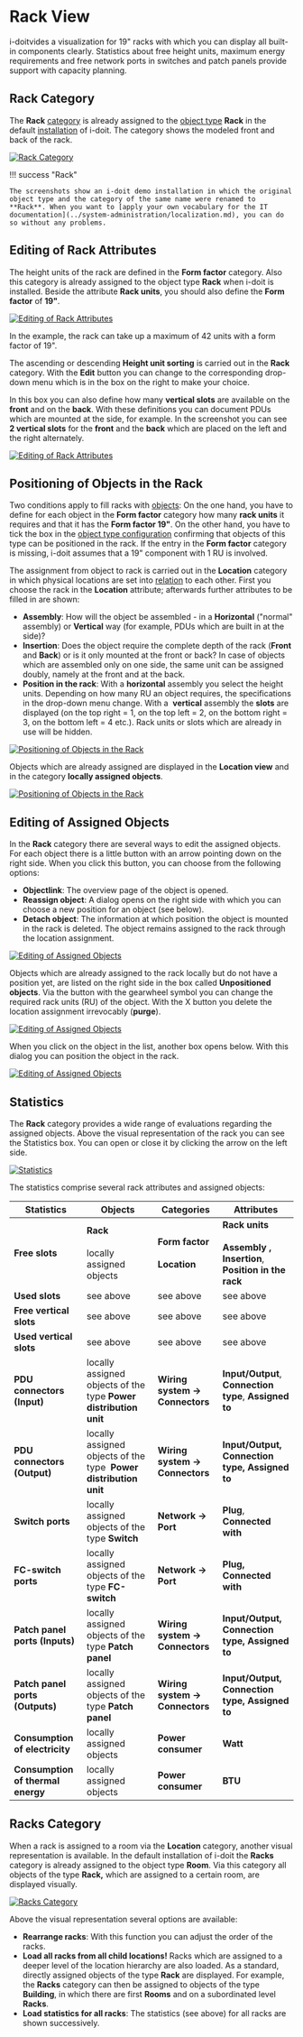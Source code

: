 # Rack View

i-doitvides a visualization for 19" racks with which you can display all built-in components clearly. Statistics about free height units, maximum energy requirements and free network ports in switches and patch panels provide support with capacity planning.

Rack Category
-------------

The **Rack** [category](../basics/structure-of-the-it-documentation.md) is already assigned to the [object type](../basics/structure-of-the-it-documentation.md) **Rack** in the default [installation](../installation/index.md) of i-doit. The category shows the modeled front and back of the rack.

[![Rack Category](../assets/images/en/evaluation/rack-view/1-rv.png)](../assets/images/en/evaluation/rack-view/1-rv.png)

!!! success "Rack"

    The screenshots show an i-doit demo installation in which the original object type and the category of the same name were renamed to **Rack**. When you want to [apply your own vocabulary for the IT documentation](../system-administration/localization.md), you can do so without any problems.

Editing of Rack Attributes
--------------------------

The height units of the rack are defined in the **Form factor** category. Also this category is already assigned to the object type **Rack** when i-doit is installed. Beside the attribute **Rack units**, you should also define the **Form factor** of **19"**.

[![Editing of Rack Attributes](../assets/images/en/evaluation/rack-view/2-rv.png)](../assets/images/en/evaluation/rack-view/2-rv.png)

In the example, the rack can take up a maximum of 42 units with a form factor of 19".

The ascending or descending **Height unit sorting** is carried out in the **Rack** category. With the **Edit** button you can change to the corresponding drop-down menu which is in the box on the right to make your choice.

In this box you can also define how many **vertical slots** are available on the **front** and on the **back**. With these definitions you can document PDUs which are mounted at the side, for example. In the screenshot you can see **2 vertical slots** for the **front** and the **back** which are placed on the left and the right alternately.

[![Editing of Rack Attributes](../assets/images/en/evaluation/rack-view/3-rv.png)](../assets/images/en/evaluation/rack-view/3-rv.png)

Positioning of Objects in the Rack
----------------------------------

Two conditions apply to fill racks with [objects](../basics/structure-of-the-it-documentation.md): On the one hand, you have to define for each object in the **Form factor** category how many **rack units** it requires and that it has the **Form factor 19"**. On the other hand, you have to tick the box in the [object type configuration](../basics/assignment-of-categories-to-object-types.md) confirming that objects of this type can be positioned in the rack. If the entry in the **Form factor** category is missing, i-doit assumes that a 19" component with 1 RU is involved.

The assignment from object to rack is carried out in the **Location** category in which physical locations are set into [relation](../basics/object-relations.md) to each other. First you choose the rack in the **Location** attribute; afterwards further attributes to be filled in are shown:

*   **Assembly**: How will the object be assembled - in a **Horizontal** ("normal" assembly) or **Vertical** way (for example, PDUs which are built in at the side)?
*   **Insertion**: Does the object require the complete depth of the rack (**Front** and **Back**) or is it only mounted at the front or back? In case of objects which are assembled only on one side, the same unit can be assigned doubly, namely at the front and at the back.
*   **Position in the rack**: With a **horizontal** assembly you select the height units. Depending on how many RU an object requires, the specifications in the drop-down menu change. With a  **vertical** assembly the **slots** are displayed (on the top right = 1, on the top left = 2, on the bottom right = 3, on the bottom left = 4 etc.). Rack units or slots which are already in use will be hidden.

[![Positioning of Objects in the Rack](../assets/images/en/evaluation/rack-view/4-rv.png)](../assets/images/en/evaluation/rack-view/4-rv.png)

Objects which are already assigned are displayed in the **Location view** and in the category **locally assigned objects**.

[![Positioning of Objects in the Rack](../assets/images/en/evaluation/rack-view/5-rv.png)](../assets/images/en/evaluation/rack-view/5-rv.png)

Editing of Assigned Objects
---------------------------

In the **Rack** category there are several ways to edit the assigned objects. For each object there is a little button with an arrow pointing down on the right side. When you click this button, you can choose from the following options:

*   **Objectlink**: The overview page of the object is opened.
*   **Reassign object**: A dialog opens on the right side with which you can choose a new position for an object (see below).
*   **Detach object**: The information at which position the object is mounted in the rack is deleted. The object remains assigned to the rack through the location assignment.

[![Editing of Assigned Objects](../assets/images/en/evaluation/rack-view/6-rv.png)](../assets/images/en/evaluation/rack-view/6-rv.png)

Objects which are already assigned to the rack locally but do not have a position yet, are listed on the right side in the box called **Unpositioned objects**. Via the button with the gearwheel symbol you can change the required rack units (RU) of the object. With the X button you delete the location assignment irrevocably (**purge**).

[![Editing of Assigned Objects](../assets/images/en/evaluation/rack-view/7-rv.png)](../assets/images/en/evaluation/rack-view/7-rv.png)

When you click on the object in the list, another box opens below. With this dialog you can position the object in the rack.

[![Editing of Assigned Objects](../assets/images/en/evaluation/rack-view/8-rv.png)](../assets/images/en/evaluation/rack-view/8-rv.png)

Statistics
----------

The **Rack** category provides a wide range of evaluations regarding the assigned objects. Above the visual representation of the rack you can see the Statistics box. You can open or close it by clicking the arrow on the left side.

[![Statistics](../assets/images/en/evaluation/rack-view/9-rv.png)](../assets/images/en/evaluation/rack-view/9-rv.png)

The statistics comprise several rack attributes and assigned objects:

| Statistics | Objects | Categories | Attributes |
| --- | --- | --- | --- |
| **Free slots** | **Rack**<br><br>locally assigned objects | **Form factor**<br><br>**Location** | **Rack units**<br><br>**Assembly , Insertion**, **Position in the rack** |
| **Used slots  <br>** | see above | see above | see above |
| **Free vertical slots  <br>** | see above | see above | see above |
| **Used vertical slots  <br>** | see above | see above | see above |
| **PDU connectors (Input)** | locally assigned objects of the type **Power distribution unit  <br>** | **Wiring system → Connectors** | **Input/Output**, **Connection type**, **Assigned to  <br>** |
| ****PDU connectors (Output)**** | locally assigned objects of the type  ****Power distribution unit**** | ****Wiring system → Connectors**** | ****Input/Output**, **Connection type**, **Assigned to**** |
| **Switch ports** | locally assigned objects of the type **Switch** | **Network → Port** | **Plug**, **Connected with  <br>** |
| **FC-switch ports** | locally assigned objects of the type **FC-switch** | ****Network** → Port** | ****Plug**, **Connected with**** |
| **Patch panel ports (Inputs)** | locally assigned objects of the type **Patch panel** | ****Wiring system → Connectors**** | ****Input/Output**, **Connection type**, **Assigned to**** |
| **Patch panel ports (Outputs)** | locally assigned objects of the type **Patch panel** | ****Wiring system → Connectors**** | ****Input/Output**, **Connection type**, **Assigned to**** |
| **Consumption of electricity** | locally assigned objects | **Power consumer  <br>** | **Watt** |
| ****Consumption of thermal energy**** | locally assigned objects | ****Power consumer**** | **BTU** |

Racks Category
--------------

When a rack is assigned to a room via the **Location** category, another visual representation is available. In the default installation of i-doit the **Racks** category is already assigned to the object type **Room**. Via this category all objects of the type **Rack,** which are assigned to a certain room, are displayed visually.

[![Racks Category](../assets/images/en/evaluation/rack-view/10-rv.png)](../assets/images/en/evaluation/rack-view/10-rv.png)

Above the visual representation several options are available:

*   **Rearrange racks**: With this function you can adjust the order of the racks.
*   **Load all racks from all child locations!** Racks which are assigned to a deeper level of the location hierarchy are also loaded. As a standard, directly assigned objects of the type **Rack** are displayed. For example, the **Racks** category can then be assigned to objects of the type **Building**, in which there are first **Rooms** and on a subordinated level **Racks**.
*   **Load statistics for all racks**: The statistics (see above) for all racks are shown successively.
